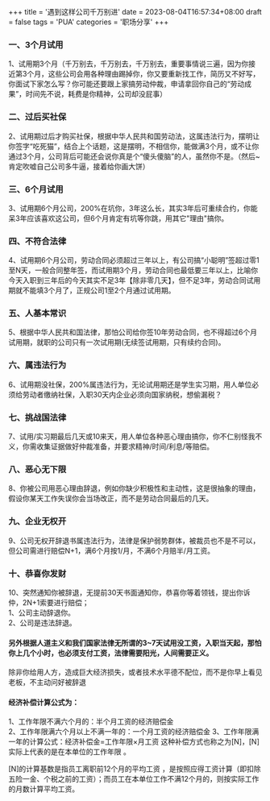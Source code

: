 +++
title = '遇到这样公司千万别进'
date =  2023-08-04T16:57:34+08:00
draft = false
tags = 'PUA'
categories = '职场分享'
+++

### 一、3个月试用
1、试用期3个月（千万别去，千万别去，千万别去，重要事情说三遍，因为你接近第3个月，这些公司会用各种理由踢掉你，你又要重新找工作，简历又不好写，你面试下家怎么写？你可能还要跟上家搞劳动仲裁，申请拿回你自己的“劳动成果”，时间先不说，耗费是你精神，公司却没屁事）

### 二、过后买社保
2、试用期过后才购买社保，根据中华人民共和国劳动法，这属违法行为，摆明让你签字“吃死猫”，结合上个话题，这是摆明，不相信你，能做满3个月，或不让你通过3个月，公司背后可能还会说你真是个“傻头傻脑”的人，虽然你不是。（然后~肯定吹嘘自己公司多牛逼，接着给你画大饼）

### 三、6个月试用
3、试用期6个月公司，200%在坑你，3年这么长，其实3年后可重续合约，你能呆3年应该喜欢这公司，但6个月肯定有坑等你跳，用其它"理由"搞你。

### 四、不符合法律
4、试用期6个月公司，劳动合同必须超过三年以上，有公司搞“小聪明”签超过零1至N天，一般合同整年签，而试用期3个月，劳动合同也最低要三年以上，比喻你今天入职到三年后的今天其实不足3年【除非零几天】，但不足3年，劳动合同试用期就不能填3个月了，正规公司1至2个月通过试用期。

### 五、人基本常识
5、根据中华人民共和国法律，那怕公司给你签10年劳动合同，也不得超过6个月试用期，就职的公司只有一次试用期(无续签试用期，只有续约合同)。

### 六、属违法行为
6、试用期没社保，200%属违法行为，无论试用期还是学生实习期，用人单位必须给劳动者缴纳社保，入职30天内企业必须向国家纳税，想偷漏税？

### 七、挑战国法律
7、试用/实习期最后几天或10来天，用人单位各种恶心理由搞你，你不仁别怪我不义，你需收集证据做好仲裁准备，并要求精神/时间/利息/等赔偿。

### 八、恶心无下限
8、你被公司用恶心理由辞退，例如你缺少积极性和主动性，这是很抽象的理由，假设你某天工作失误你会当场改正，而不是劳动合同最后的几天。

### 九、企业无权开
9、公司无权开辞退书属违法行为，法律是保护弱势群体，被裁员也不是不可以，但公司需进行赔偿N+1，满6个月按1/月，不满6个月赔半/月工资。

### 十、恭喜你发财
10、突然通知你被辞退，无提前30天书面通知你，恭喜你等着领钱，提出你诉仲，2N+1索要进行赔偿；  
1、公司主动辞退你。  
2、公司是违法辞退。  
#### 另外根据人道主义和我们国家法律无所谓的3~7天试用没工资，入职当天起，那怕你上几个小时，也必须支付工资，法律需要阳光，人间需要正义。

除非你给用人方，造成巨大经济损失，或者技术水平德不配位，而不是你早上看见老板，不主动问好被辞退

#### 经济补偿计算公式为：
1、工作年限不满六个月的：半个月工资的经济赔偿金  
2、工作年限满六个月以上不满一年的：一个月工资的经济赔偿金
3、工作年限满一年的计算公式：经济补偿金=工作年限×月工资
这种补偿方式也称之为[N]，[N]实际上代表的是在本单位的工作年限 。

[N]的计算基数是指员工离职前12个月的平均工资 ，是按照应得工资计算（即扣除五险一金、个税之前的工资）；而员工在本单位工作不满12个月的，则按实际工作的月数计算平均工资。